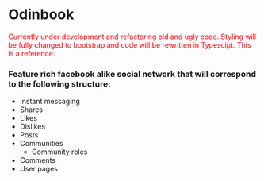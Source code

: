 
# Odinbook

<span style="color:red">
Currently under development and refactoring old and ugly code.  
Styling will be fully changed to bootstrap and code will be rewritten in Typescipt.  
This is a reference.
</span>  

### Feature rich facebook alike social network that will correspond to the following structure:

- Instant messaging
- Shares
- Likes
- Dislikes
- Posts
- Communities
    - Community roles
- Comments
- User pages
